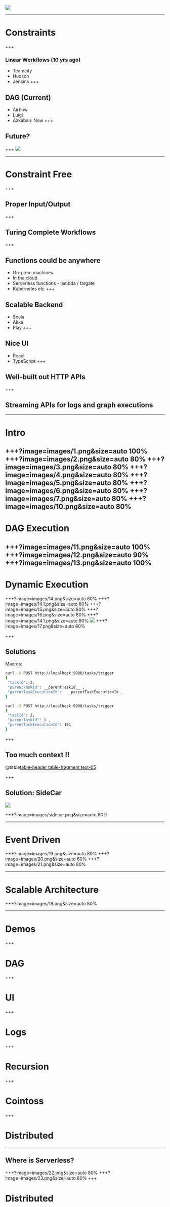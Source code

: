 ![](images/0.png)

--- 
# Constraints

+++ 
### Linear Workflows (10 yrs ago)
- Teamcity
- Hudson
- Jenkins
+++
## DAG (Current)
- Airflow
- Luigi
- Azkaban: Now
+++ 
## Future?
+++
![](images/0.png)
 
---
# Constraint Free 
+++ 
## Proper Input/Output
+++
## Turing Complete Workflows
+++
## Functions could be anywhere
- On-prem machines
- In the cloud
- Serverless functions - lambda / fargate
- Kubernetes etc
+++ 
## Scalable Backend
- Scala
- Akka
- Play
+++
## Nice UI
- React 
- TypeScript
+++
## Well-built out HTTP APIs
+++
## Streaming APIs for logs and graph executions 
 
--- 
# Intro 
+++?image=images/1.png&size=auto 100%
+++?image=images/2.png&size=auto 80%
+++?image=images/3.png&size=auto 80%
+++?image=images/4.png&size=auto 80%
+++?image=images/5.png&size=auto 80%
+++?image=images/6.png&size=auto 80%
+++?image=images/7.png&size=auto 80%
+++?image=images/10.png&size=auto 80%
---
# DAG Execution
+++?image=images/11.png&size=auto 100%
+++?image=images/12.png&size=auto 90%
+++?image=images/13.png&size=auto 100%
---
# Dynamic Execution
+++?image=images/14.png&size=auto 80%
+++?image=images/14.1.png&size=auto 80%
+++?image=images/15.png&size=auto 80%
+++?image=images/16.png&size=auto 80%
+++?image=images/14.1.png&size=auto 80%
![](https://www.uchinavisa.com/image-files/frog-in-a-well.gif.pagespeed.ce.vtdiQpxB2t.gif)
+++?image=images/17.png&size=auto 80%

+++
## Solutions

Macros:
```bash
curl -X POST http://localhost:9000/tasks/trigger
{
 "taskId": 2, 
 "parentTaskId": __parentTaskId__ , 
 "parentTaskExecutionId":  __parentTaskExecutionId__
}
```

```bash
curl -X POST http://localhost:9000/tasks/trigger
{
 "taskId": 2, 
 "parentTaskId": 1 , 
 "parentTaskExecutionId": 101
}
```

+++
## Too much context !!
@table[table-header table-fragment text-05](tables/macros.csv)

+++ 
## Solution: SideCar
![](https://media.giphy.com/media/l3vR9paUkdrl9GxUc/source.gif)

+++?image=images/sidecar.png&size=auto 80%

---
# Event Driven
+++?image=images/19.png&size=auto 80%
+++?image=images/20.png&size=auto 60%
+++?image=images/21.png&size=auto 80%

--- 
# Scalable Architecture
+++?image=images/18.png&size=auto 80%

--- 
# Demos
+++
# DAG
+++ 
# UI
+++
# Logs 
+++
# Recursion
+++
# Cointoss
+++
# Distributed

---
## Where is Serverless?
+++?image=images/22.png&size=auto 80%
+++?image=images/23.png&size=auto 80%
+++
# Distributed

